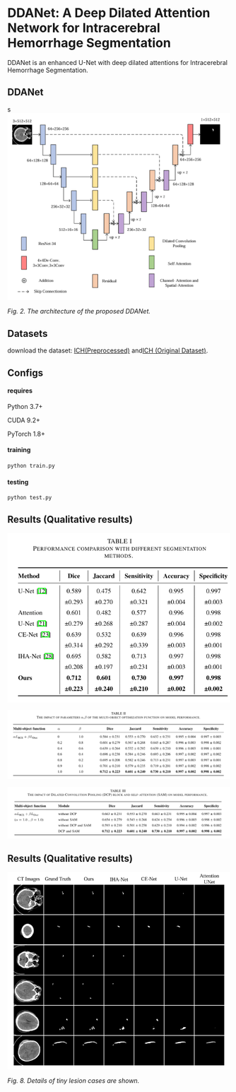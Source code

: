 # DDANet: A Deep Dilated Attention Network for Intracerebral Hemorrhage Segmentation

DDANet is an enhanced U-Net with deep dilated attentions for Intracerebral Hemorrhage Segmentation.

## DDANet

s![](./results/Fig-2.png)

*Fig. 2. The architecture of the proposed DDANet.*

## Datasets

download the dataset: [ICH(Preprocessed)]() and[ICH (Original Dataset)]().

## Configs

#### requires

Python 3.7+

CUDA 9.2+

PyTorch 1.8+

#### training

```bash
python train.py
```

#### testing

```bash
python test.py
```

## Results (Qualitative results)

![](./results/Tab-1.png)

![](./results/Tab-2.png)

![](./results/Tab-3.png)

## Results (Qualitative results)

![](./results/Fig-8.png)

*Fig. 8. Details of  tiny lesion cases are shown.*

